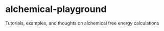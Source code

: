 alchemical-playground
=====================

Tutorials, examples, and thoughts on alchemical free energy calculations
